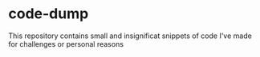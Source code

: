 # code-dump
This repository contains small and insignificat snippets of code I've made for challenges or personal reasons
